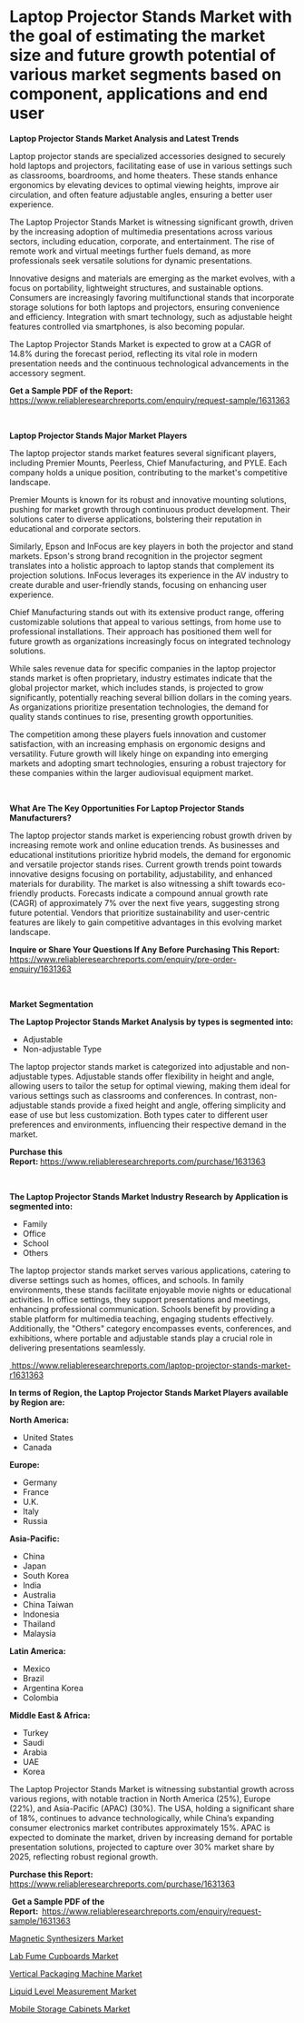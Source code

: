 <p><h1>Laptop Projector Stands Market with the goal of estimating the market size and future growth potential of various market segments based on component, applications and end user</h1></p><p><strong>Laptop Projector Stands Market Analysis and Latest Trends</strong></p>
<p><p>Laptop projector stands are specialized accessories designed to securely hold laptops and projectors, facilitating ease of use in various settings such as classrooms, boardrooms, and home theaters. These stands enhance ergonomics by elevating devices to optimal viewing heights, improve air circulation, and often feature adjustable angles, ensuring a better user experience.</p><p>The Laptop Projector Stands Market is witnessing significant growth, driven by the increasing adoption of multimedia presentations across various sectors, including education, corporate, and entertainment. The rise of remote work and virtual meetings further fuels demand, as more professionals seek versatile solutions for dynamic presentations.</p><p>Innovative designs and materials are emerging as the market evolves, with a focus on portability, lightweight structures, and sustainable options. Consumers are increasingly favoring multifunctional stands that incorporate storage solutions for both laptops and projectors, ensuring convenience and efficiency. Integration with smart technology, such as adjustable height features controlled via smartphones, is also becoming popular.</p><p>The Laptop Projector Stands Market is expected to grow at a CAGR of 14.8% during the forecast period, reflecting its vital role in modern presentation needs and the continuous technological advancements in the accessory segment.</p></p>
<p><strong>Get a Sample PDF of the Report:&nbsp;</strong> <a href="https://www.reliableresearchreports.com/enquiry/request-sample/1631363?utm_campaign=40&utm_medium=2&utm_source=Github&utm_content=ia&utm_term=21022025&utm_id=laptop-projector-stands">https://www.reliableresearchreports.com/enquiry/request-sample/1631363</a></p>
<p>&nbsp;</p>
<p><strong>Laptop Projector Stands Major Market Players</strong></p>
<p><p>The laptop projector stands market features several significant players, including Premier Mounts, Peerless, Chief Manufacturing, and PYLE. Each company holds a unique position, contributing to the market's competitive landscape.</p><p>Premier Mounts is known for its robust and innovative mounting solutions, pushing for market growth through continuous product development. Their solutions cater to diverse applications, bolstering their reputation in educational and corporate sectors. </p><p>Similarly, Epson and InFocus are key players in both the projector and stand markets. Epson's strong brand recognition in the projector segment translates into a holistic approach to laptop stands that complement its projection solutions. InFocus leverages its experience in the AV industry to create durable and user-friendly stands, focusing on enhancing user experience. </p><p>Chief Manufacturing stands out with its extensive product range, offering customizable solutions that appeal to various settings, from home use to professional installations. Their approach has positioned them well for future growth as organizations increasingly focus on integrated technology solutions. </p><p>While sales revenue data for specific companies in the laptop projector stands market is often proprietary, industry estimates indicate that the global projector market, which includes stands, is projected to grow significantly, potentially reaching several billion dollars in the coming years. As organizations prioritize presentation technologies, the demand for quality stands continues to rise, presenting growth opportunities.</p><p>The competition among these players fuels innovation and customer satisfaction, with an increasing emphasis on ergonomic designs and versatility. Future growth will likely hinge on expanding into emerging markets and adopting smart technologies, ensuring a robust trajectory for these companies within the larger audiovisual equipment market.</p></p>
<p>&nbsp;</p>
<p><strong>What Are The Key Opportunities For Laptop Projector Stands Manufacturers?</strong></p>
<p><p>The laptop projector stands market is experiencing robust growth driven by increasing remote work and online education trends. As businesses and educational institutions prioritize hybrid models, the demand for ergonomic and versatile projector stands rises. Current growth trends point towards innovative designs focusing on portability, adjustability, and enhanced materials for durability. The market is also witnessing a shift towards eco-friendly products. Forecasts indicate a compound annual growth rate (CAGR) of approximately 7% over the next five years, suggesting strong future potential. Vendors that prioritize sustainability and user-centric features are likely to gain competitive advantages in this evolving market landscape.</p></p>
<p><strong>Inquire or Share Your Questions If Any Before Purchasing This Report:</strong> <a href="https://www.reliableresearchreports.com/enquiry/pre-order-enquiry/1631363?utm_campaign=40&utm_medium=2&utm_source=Github&utm_content=ia&utm_term=21022025&utm_id=laptop-projector-stands">https://www.reliableresearchreports.com/enquiry/pre-order-enquiry/1631363</a></p>
<p>&nbsp;</p>
<p><strong>Market Segmentation</strong></p>
<p><strong>The Laptop Projector Stands Market Analysis by types is segmented into:</strong></p>
<p><ul><li>Adjustable</li><li>Non-adjustable Type</li></ul></p>
<p><p>The laptop projector stands market is categorized into adjustable and non-adjustable types. Adjustable stands offer flexibility in height and angle, allowing users to tailor the setup for optimal viewing, making them ideal for various settings such as classrooms and conferences. In contrast, non-adjustable stands provide a fixed height and angle, offering simplicity and ease of use but less customization. Both types cater to different user preferences and environments, influencing their respective demand in the market.</p></p>
<p><strong>Purchase this Report:&nbsp;</strong><a href="https://www.reliableresearchreports.com/purchase/1631363?utm_campaign=40&utm_medium=2&utm_source=Github&utm_content=ia&utm_term=21022025&utm_id=laptop-projector-stands">https://www.reliableresearchreports.com/purchase/1631363</a></p>
<p>&nbsp;</p>
<p><strong>The Laptop Projector Stands Market Industry Research by Application is segmented into:</strong></p>
<p><ul><li>Family</li><li>Office</li><li>School</li><li>Others</li></ul></p>
<p><p>The laptop projector stands market serves various applications, catering to diverse settings such as homes, offices, and schools. In family environments, these stands facilitate enjoyable movie nights or educational activities. In office settings, they support presentations and meetings, enhancing professional communication. Schools benefit by providing a stable platform for multimedia teaching, engaging students effectively. Additionally, the "Others" category encompasses events, conferences, and exhibitions, where portable and adjustable stands play a crucial role in delivering presentations seamlessly.</p></p>
<p><a href="https://www.reliableresearchreports.com/laptop-projector-stands-market-r1631363?utm_campaign=40&utm_medium=2&utm_source=Github&utm_content=ia&utm_term=21022025&utm_id=laptop-projector-stands">&nbsp;https://www.reliableresearchreports.com/laptop-projector-stands-market-r1631363</a></p>
<p><strong>In terms of Region, the Laptop Projector Stands Market Players available by Region are:</strong></p>
<p>
    <p> <strong> North America: </strong>
        <ul>
            <li>United States</li>
            <li>Canada</li>
        </ul>
        </p> 
    <p> <strong> Europe: </strong>
        <ul>
            <li>Germany</li>
            <li>France</li>
            <li>U.K.</li>
            <li>Italy</li>
            <li>Russia</li>
        </ul>
        </p> 
    <p> <strong> Asia-Pacific: </strong>
        <ul>
            <li>China</li>
            <li>Japan</li>
            <li>South Korea</li>
            <li>India</li>
            <li>Australia</li>
            <li>China Taiwan</li>
            <li>Indonesia</li>
            <li>Thailand</li>
            <li>Malaysia</li>
        </ul>
        </p> 
    <p> <strong> Latin America: </strong>
        <ul>
            <li>Mexico</li>
            <li>Brazil</li>
            <li>Argentina Korea</li>
            <li>Colombia</li>
        </ul>
        </p> 
    <p> <strong> Middle East & Africa: </strong>
        <ul>
            <li>Turkey</li>
            <li>Saudi</li>
            <li>Arabia</li>
            <li>UAE</li>
            <li>Korea</li>
        </ul>
    </p>
    </p>
<p><p>The Laptop Projector Stands Market is witnessing substantial growth across various regions, with notable traction in North America (25%), Europe (22%), and Asia-Pacific (APAC) (30%). The USA, holding a significant share of 18%, continues to advance technologically, while China’s expanding consumer electronics market contributes approximately 15%. APAC is expected to dominate the market, driven by increasing demand for portable presentation solutions, projected to capture over 30% market share by 2025, reflecting robust regional growth.</p></p>
<p><strong>Purchase this Report: </strong><a href="https://www.reliableresearchreports.com/purchase/1631363?utm_campaign=40&utm_medium=2&utm_source=Github&utm_content=ia&utm_term=21022025&utm_id=laptop-projector-stands">https://www.reliableresearchreports.com/purchase/1631363</a></p>
<p>&nbsp;<strong>Get a Sample PDF of the Report:&nbsp;&nbsp;</strong><a href="https://www.reliableresearchreports.com/enquiry/request-sample/1631363?utm_campaign=40&utm_medium=2&utm_source=Github&utm_content=ia&utm_term=21022025&utm_id=laptop-projector-stands">https://www.reliableresearchreports.com/enquiry/request-sample/1631363</a></p>
<p><strong></strong></p>
<p><p><a href="https://github.com/perezmichael28/Market-Research-Report-List-1/blob/main/magnetic-synthesizers-market.md?utm_campaign=40&utm_medium=2&utm_source=Github&utm_content=ia&utm_term=21022025&utm_id=laptop-projector-stands">Magnetic Synthesizers Market</a></p><p><a href="https://github.com/darusesrak/Market-Research-Report-List-1/blob/main/lab-fume-cupboards-market.md?utm_campaign=40&utm_medium=2&utm_source=Github&utm_content=ia&utm_term=21022025&utm_id=laptop-projector-stands">Lab Fume Cupboards Market</a></p><p><a href="https://github.com/kolffmaris58/Market-Research-Report-List-1/blob/main/vertical-packaging-machine-market.md?utm_campaign=40&utm_medium=2&utm_source=Github&utm_content=ia&utm_term=21022025&utm_id=laptop-projector-stands">Vertical Packaging Machine Market</a></p><p><a href="https://github.com/yepezkommakp/Market-Research-Report-List-1/blob/main/liquid-level-measurement-market.md?utm_campaign=40&utm_medium=2&utm_source=Github&utm_content=ia&utm_term=21022025&utm_id=laptop-projector-stands">Liquid Level Measurement Market</a></p><p><a href="https://github.com/kryshaprilbb/Market-Research-Report-List-1/blob/main/mobile-storage-cabinets-market.md?utm_campaign=40&utm_medium=2&utm_source=Github&utm_content=ia&utm_term=21022025&utm_id=laptop-projector-stands">Mobile Storage Cabinets Market</a></p></p>